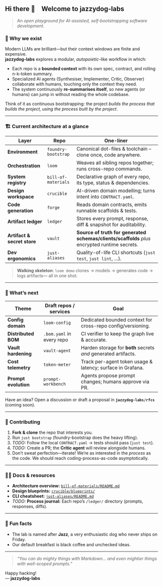 ## Hi there 👋 Welcome to **jazzydog-labs**

> _An open playground for AI-assisted, self-bootstrapping software development._

### 🧩 Why we exist
Modern LLMs are brilliant—but their context windows are finite and expensive.  
**jazzydog-labs** explores a modular, *autopoietic*-like workflow in which:

* Each repo is a **bounded context** with its own spec, contract, and rolling n-k-token summary.  
* Specialized AI agents (Synthesiser, Implementer, Critic, Observer) collaborate with humans, touching only the context they need.  
* The system continuously **re-summarises itself**, so new agents (or humans) can jump in without reading the whole codebase.

Think of it as continuous bootstrapping: the project *builds the process that builds the project, using the process built by the project*.

---

### 🏗️ Current architecture at a glance

| Layer | Repo | One-liner |
|-------|------|-----------|
| **Environment** | `foundry-bootstrap` | Canonical dot-files & toolchain – clone once, code anywhere. |
| **Orchestration** | `loom` | Weaves all sibling repos together; runs cross-repo commands. |
| **System registry** | `bill-of-materials` | Declarative graph of every repo, its type, status & dependencies. |
| **Design workspace** | `crucible` | AI-driven domain modelling; turns intent into `CONTRACT.yaml`. |
| **Code generation** | `forge` | Reads domain contracts, emits runnable scaffolds & tests. |
| **Artifact ledger** | `ledger` | Stores every prompt, response, diff & snapshot for auditability. |
| **Artifact & secret store** | `vault` | **Source of truth for generated schemas/clients/scaffolds** *plus* encrypted runtime secrets. |
| **Dev ergonomics** | `just-aliases` | Quality-of-life CLI shortcuts (`just test`, `just lint`, …). |

> **Walking skeleton**: `loom demo` clones → models → generates code → logs artifacts— all in one shot.

---

### 🔭 What’s next

| Theme | Draft repos / services | Goal |
|-------|------------------------|------|
| **Config domain** | `loom-config` | Dedicated bounded context for cross-repo config/versioning. |
| **Distributed BOM** | `.bom.yaml` in every repo | CI verifier to keep the graph live & accurate. |
| **Vault hardening** | `vault-agent` | Harden storage for **both** secrets *and* generated artifacts. |
| **Cost telemetry** | `token-meter` | Track per-agent token usage & latency; surface in Grafana. |
| **Prompt evolution** | `prompt-workbench` | Agents propose prompt changes; humans approve via PR. |

Have an idea? Open a discussion or draft a proposal in **`jazzydog-labs/rfcs`** (coming soon).

---

### 🌈 Contributing

1. **Fork & clone** the repo that interests you.  
2. Run `just bootstrap` (foundry-bootstrap does the heavy lifting).  
3. _TODO:_ Follow the local `CONTRACT.yaml` → tests should pass (`just test`). 
4. _TODO:_ Create a PR; the **Critic agent** will review alongside humans.  
5. Don’t sweat perfection—iterate! We’re as interested in the *process* as the code. We should reach coding-process-as-code asymptotically.

---

### 👩‍💻 Docs & resources

* **Architecture overview:** [`bill-of-materials/README.md`](https://github.com/jazzydog-labs/bill-of-materials)  
* **Design blueprints:** [`crucible/blueprints/`](https://github.com/jazzydog-labs/crucible/tree/main/blueprints)  
* **CLI cheatsheet:** [`just-aliases/README.md`](https://github.com/jazzydog-labs/just-aliases)  
* _TODO:_ **Process journal:** Each repo’s `/ledger/` directory (prompts, responses, diffs).

---

### 🍿 Fun facts

* The lab is named after **Jazz**, a very enthusiastic dog who never ships on Friday.  
* Our default breakfast is black coffee and unchecked ideas.  

---

> _“You can do mighty things with Markdown… and even mightier things with well-scoped prompts.”_

Happy hacking!  
— **jazzydog-labs**
